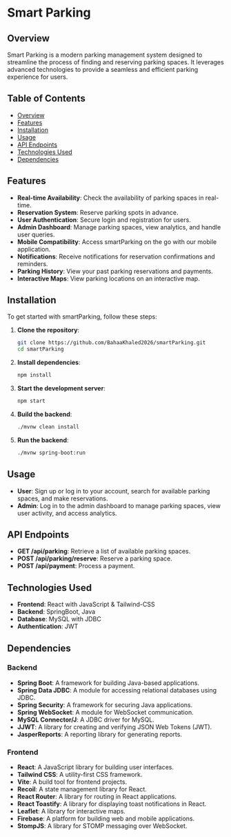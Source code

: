 # Smart Parking
## Overview
Smart Parking is a modern parking management system designed to streamline the process of finding and reserving parking spaces. It leverages advanced technologies to provide a seamless and efficient parking experience for users.

## Table of Contents
- [Overview](#overview)
- [Features](#features)
- [Installation](#installation)
- [Usage](#usage)
- [API Endpoints](#api-endpoints)
- [Technologies Used](#technologies-used)
- [Dependencies](#dependencies)


## Features
- **Real-time Availability**: Check the availability of parking spaces in real-time.
- **Reservation System**: Reserve parking spots in advance.
- **User Authentication**: Secure login and registration for users.
- **Admin Dashboard**: Manage parking spaces, view analytics, and handle user queries.
- **Mobile Compatibility**: Access smartParking on the go with our mobile application.
- **Notifications**: Receive notifications for reservation confirmations and reminders.
- **Parking History**: View your past parking reservations and payments.
- **Interactive Maps**: View parking locations on an interactive map.

## Installation
To get started with smartParking, follow these steps:

1. **Clone the repository**:
    ```bash
    git clone https://github.com/BahaaKhaled2026/smartParking.git
    cd smartParking
    ```

2. **Install dependencies**:
    ```bash
    npm install
    ```


4. **Start the development server**:
    ```bash
    npm start
    ```

5. **Build the backend**:
    ```bash
    ./mvnw clean install
    ```
6. **Run the backend**:
    ```bash
    ./mvnw spring-boot:run
    ```

## Usage
- **User**: Sign up or log in to your account, search for available parking spaces, and make reservations.
- **Admin**: Log in to the admin dashboard to manage parking spaces, view user activity, and access analytics.

## API Endpoints
- **GET /api/parking**: Retrieve a list of available parking spaces.
- **POST /api/parking/reserve**: Reserve a parking space.
- **POST /api/payment**: Process a payment.

## Technologies Used
- **Frontend**: React with JavaScript & Tailwind-CSS
- **Backend**: SpringBoot, Java
- **Database**: MySQL with JDBC
- **Authentication**: JWT

## Dependencies

### Backend
- **Spring Boot**: A framework for building Java-based applications.
- **Spring Data JDBC**: A module for accessing relational databases using JDBC.
- **Spring Security**: A framework for securing Java applications.
- **Spring WebSocket**: A module for WebSocket communication.
- **MySQL Connector/J**: A JDBC driver for MySQL.
- **JJWT**: A library for creating and verifying JSON Web Tokens (JWT).
- **JasperReports**: A reporting library for generating reports.

### Frontend
- **React**: A JavaScript library for building user interfaces.
- **Tailwind CSS**: A utility-first CSS framework.
- **Vite**: A build tool for frontend projects.
- **Recoil**: A state management library for React.
- **React Router**: A library for routing in React applications.
- **React Toastify**: A library for displaying toast notifications in React.
- **Leaflet**: A library for interactive maps.
- **Firebase**: A platform for building web and mobile applications.
- **StompJS**: A library for STOMP messaging over WebSocket.
